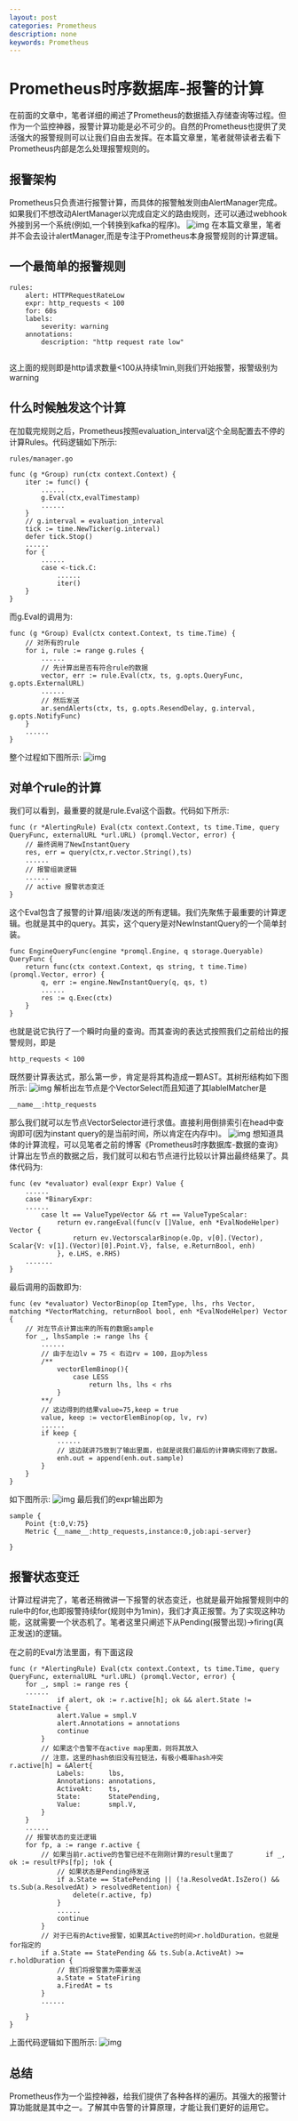 ```yaml
---
layout: post
categories: Prometheus
description: none
keywords: Prometheus
---
```


# Prometheus时序数据库-报警的计算

在前面的文章中，笔者详细的阐述了Prometheus的数据插入存储查询等过程。但作为一个监控神器，报警计算功能是必不可少的。自然的Prometheus也提供了灵活强大的报警规则可以让我们自由去发挥。在本篇文章里，笔者就带读者去看下Prometheus内部是怎么处理报警规则的。



## 报警架构

Prometheus只负责进行报警计算，而具体的报警触发则由AlertManager完成。如果我们不想改动AlertManager以完成自定义的路由规则，还可以通过webhook外接到另一个系统(例如,一个转换到kafka的程序)。 ![img](https://oscimg.oschina.net/oscnet/up-66fea7ae49f9ad663511fdb0381b815650f.png)
在本篇文章里，笔者并不会去设计alertManager,而是专注于Prometheus本身报警规则的计算逻辑。



## 一个最简单的报警规则

```
rules:
	alert: HTTPRequestRateLow
	expr: http_requests < 100
	for: 60s
	labels:
		severity: warning
	annotations:
		description: "http request rate low"
	
```

这上面的规则即是http请求数量<100从持续1min,则我们开始报警，报警级别为warning



## 什么时候触发这个计算

在加载完规则之后，Prometheus按照evaluation_interval这个全局配置去不停的计算Rules。代码逻辑如下所示:

```
rules/manager.go

func (g *Group) run(ctx context.Context) {
	iter := func() {
		......
		g.Eval(ctx,evalTimestamp)
		......
	}
	// g.interval = evaluation_interval
	tick := time.NewTicker(g.interval)
	defer tick.Stop()
	......
	for {
		......
		case <-tick.C:
			......
			iter()
	}
}
```

而g.Eval的调用为:

```
func (g *Group) Eval(ctx context.Context, ts time.Time) {
	// 对所有的rule
	for i, rule := range g.rules {
		......
		// 先计算出是否有符合rule的数据
		vector, err := rule.Eval(ctx, ts, g.opts.QueryFunc, g.opts.ExternalURL)
		......
		// 然后发送
		ar.sendAlerts(ctx, ts, g.opts.ResendDelay, g.interval, g.opts.NotifyFunc)
	}
	......
}
```

整个过程如下图所示: ![img](https://oscimg.oschina.net/oscnet/up-6e8f9b9a7caf0eddebfd3be0b7a4dd52e1f.png)



## 对单个rule的计算

我们可以看到，最重要的就是rule.Eval这个函数。代码如下所示:

```
func (r *AlertingRule) Eval(ctx context.Context, ts time.Time, query QueryFunc, externalURL *url.URL) (promql.Vector, error) {
	// 最终调用了NewInstantQuery
	res, err = query(ctx,r.vector.String(),ts)
	......
	// 报警组装逻辑
	......
	// active 报警状态变迁
}
```

这个Eval包含了报警的计算/组装/发送的所有逻辑。我们先聚焦于最重要的计算逻辑。也就是其中的query。其实，这个query是对NewInstantQuery的一个简单封装。

```
func EngineQueryFunc(engine *promql.Engine, q storage.Queryable) QueryFunc {
	return func(ctx context.Context, qs string, t time.Time) (promql.Vector, error) {
		q, err := engine.NewInstantQuery(q, qs, t)
		......
		res := q.Exec(ctx)
	}
}
```

也就是说它执行了一个瞬时向量的查询。而其查询的表达式按照我们之前给出的报警规则，即是

```
http_requests < 100 
```

既然要计算表达式，那么第一步，肯定是将其构造成一颗AST。其树形结构如下图所示: ![img](https://oscimg.oschina.net/oscnet/up-6d2d0df21a05dda8316f31c400275d63b81.png)
解析出左节点是个VectorSelect而且知道了其lablelMatcher是

```
__name__:http_requests
```

那么我们就可以左节点VectorSelector进行求值。直接利用倒排索引在head中查询即可(因为instant query的是当前时间，所以肯定在内存中)。 ![img](https://oscimg.oschina.net/oscnet/up-b409c8950485e16ce78206848806397d852.png)
想知道具体的计算流程，可以见笔者之前的博客《Prometheus时序数据库-数据的查询》 计算出左节点的数据之后，我们就可以和右节点进行比较以计算出最终结果了。具体代码为:

```
func (ev *evaluator) eval(expr Expr) Value {
	......
	case *BinaryExpr:
	......
		case lt == ValueTypeVector && rt == ValueTypeScalar:
			return ev.rangeEval(func(v []Value, enh *EvalNodeHelper) Vector {
				return ev.VectorscalarBinop(e.Op, v[0].(Vector), Scalar{V: v[1].(Vector)[0].Point.V}, false, e.ReturnBool, enh)
			}, e.LHS, e.RHS)
	.......
}
```

最后调用的函数即为:

```
func (ev *evaluator) VectorBinop(op ItemType, lhs, rhs Vector, matching *VectorMatching, returnBool bool, enh *EvalNodeHelper) Vector {
	// 对左节点计算出来的所有的数据sample
	for _, lhsSample := range lhs {
		......
		// 由于左边lv = 75 < 右边rv = 100，且op为less
		/**
			vectorElemBinop(){
				case LESS
					return lhs, lhs < rhs
			}
		**/
		// 这边得到的结果value=75,keep = true
		value, keep := vectorElemBinop(op, lv, rv)
		......
		if keep {
			......
			// 这边就讲75放到了输出里面，也就是说我们最后的计算确实得到了数据。
			enh.out = append(enh.out.sample)
		}
	}
}
```

如下图所示: ![img](https://oscimg.oschina.net/oscnet/up-05d4a71b5931f57ed08682b2681f4d8b5d5.png)
最后我们的expr输出即为

```
sample {
	Point {t:0,V:75}
	Metric {__name__:http_requests,instance:0,job:api-server}
		
}
```



## 报警状态变迁

计算过程讲完了，笔者还稍微讲一下报警的状态变迁，也就是最开始报警规则中的rule中的for,也即报警持续for(规则中为1min)，我们才真正报警。为了实现这种功能，这就需要一个状态机了。笔者这里只阐述下从Pending(报警出现)->firing(真正发送)的逻辑。

在之前的Eval方法里面，有下面这段

```
func (r *AlertingRule) Eval(ctx context.Context, ts time.Time, query QueryFunc, externalURL *url.URL) (promql.Vector, error) {
	for _, smpl := range res {
	......
			if alert, ok := r.active[h]; ok && alert.State != StateInactive {
			alert.Value = smpl.V
			alert.Annotations = annotations
			continue
		}
		// 如果这个告警不在active map里面，则将其放入
		// 注意，这里的hash依旧没有拉链法，有极小概率hash冲突
r.active[h] = &Alert{
			Labels:      lbs,
			Annotations: annotations,
			ActiveAt:    ts,
			State:       StatePending,
			Value:       smpl.V,
		}
	}
	......
	// 报警状态的变迁逻辑
	for fp, a := range r.active {
		// 如果当前r.active的告警已经不在刚刚计算的result里面了		if _, ok := resultFPs[fp]; !ok {
			// 如果状态是Pending待发送
			if a.State == StatePending || (!a.ResolvedAt.IsZero() && ts.Sub(a.ResolvedAt) > resolvedRetention) {
				delete(r.active, fp)
			}
			......
			continue
		}
		// 对于已有的Active报警，如果其Active的时间>r.holdDuration，也就是for指定的
		if a.State == StatePending && ts.Sub(a.ActiveAt) >= r.holdDuration {
			// 我们将报警置为需要发送
			a.State = StateFiring
			a.FiredAt = ts
		}
		......
	
	}
}
```

上面代码逻辑如下图所示: ![img](https://oscimg.oschina.net/oscnet/up-83a00965989fe9f3a5e6f5e93f49343fb5d.png)



## 总结

Prometheus作为一个监控神器，给我们提供了各种各样的遍历。其强大的报警计算功能就是其中之一。了解其中告警的计算原理，才能让我们更好的运用它。